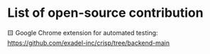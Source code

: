 # List of open-source contribution

🟨 Google Chrome extension for automated testing: https://github.com/exadel-inc/crisp/tree/backend-main
